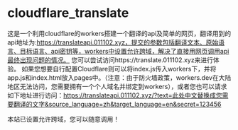 # cloudflare_translate
这是一个利用cloudflare的workers搭建一个翻译的api及简单的网页，翻译用到的api地址为:https://translateapi.011102.xyz，提交的参数包括翻译文本、原始语言、目标语言、api密钥等，workers中设置允许跨域，解决了直接用网页调用api最终出现问题的情况。
您可以尝试访问https://translate.011102.xyz来进行体验。
如果您想要自行配置Cloudflare则可以将index.js传入workers下，并将app.js和index.html放入pages中。（注意：由于防火墙政策，workers.dev在大陆地区无法访问，您需要拥有一个个人域名并绑定到workers），或者您也可以请求如下地址进行访问：https://translateapi.011102.xyz/?text=此处中文替换成您需要翻译的文字&source_language=zh&target_language=en&secret=123456

本站已设置允许跨域，您可以随意调用！
